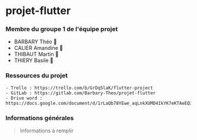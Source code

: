 # projet-flutter


### Membre du groupe 1 de l'équipe projet 


- BARBARY Théo 🦬
- CALIER Amandine 🦉
- THIBAUT Martin 🦋
- THIERY Basile 🦦


### Ressources du projet 

```
- Trello : https://trello.com/b/GrDq5laK/flutter-project
- GitLab : https://gitlab.com/Barbary-Theo/projet-flutter
- Drive word : https://docs.google.com/document/d/1rLaQb78YEwe_aqLnkXUMD4IkYK7eKTAeEQ3_HWHdpCo/edit
```

### Informations générales 


> Informations à remplir
